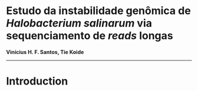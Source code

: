 # Estudo da instabilidade genômica de _Halobacterium salinarum_ via sequenciamento de _reads_ longas

__Vinícius H. F. Santos, Tie Koide__

---
# Introduction

